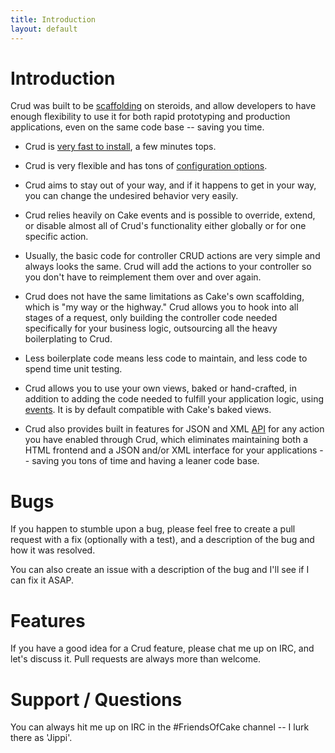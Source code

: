 ```yaml
---
title: Introduction
layout: default
---
```


# Introduction

Crud was built to be [scaffolding](http://book.cakephp.org/2.0/en/controllers/scaffolding.html) on
steroids, and allow developers to have enough flexibility to use it for both rapid prototyping and
production applications, even on the same code base -- saving you time.

* Crud is [very fast to install]({{site.url}}/docs/installation.html), a few minutes tops.

* Crud is very flexible and has tons of [configuration options]({{site.url}}/docs/configuration.html).

* Crud aims to stay out of your way, and if it happens to get in your way, you can change the undesired
behavior very easily.

* Crud relies heavily on Cake events and is possible to override, extend, or disable almost all
of Crud's functionality either globally or for one specific action.

* Usually, the basic code for controller CRUD actions are very simple and always looks the same. Crud
will add the actions to your controller so you don't have to reimplement them over and over again.

* Crud does not have the same limitations as Cake's own scaffolding, which is "my way or the
highway." Crud allows you to hook into all stages of a request, only building the controller code
needed specifically for your business logic, outsourcing all the heavy boilerplating to Crud.

* Less boilerplate code means less code to maintain, and less code to spend time unit testing.

* Crud allows you to use your own views, baked or hand-crafted, in addition to adding the
code needed to fulfill your application logic, using [events]({{site.url}}/docs/events.html). It is
by default compatible with Cake's baked views.

* Crud also provides built in features for JSON and XML [API]({{site.url}}/docs/listeners/api.html)
for any action you have enabled through Crud, which eliminates maintaining both a
HTML frontend and a JSON and/or XML interface for your applications -- saving you tons of time and
having a leaner code base.

# Bugs

If you happen to stumble upon a bug, please feel free to create a pull request with a fix
(optionally with a test), and a description of the bug and how it was resolved.

You can also create an issue with a description of the bug and I'll see if I can fix it ASAP.

# Features

If you have a good idea for a Crud feature, please chat me up on IRC, and let's discuss it. Pull
requests are always more than welcome.

# Support / Questions

You can always hit me up on IRC in the #FriendsOfCake channel -- I lurk there as 'Jippi'.
